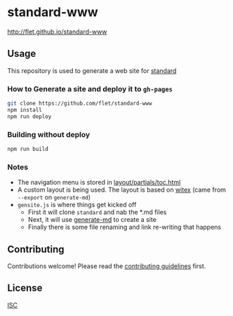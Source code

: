 # standard-www

http://flet.github.io/standard-www

## Usage

This repository is used to generate a web site for [standard](https://github.com/feross/standard)

### How to Generate a site and deploy it to `gh-pages`
```bash
git clone https://github.com/flet/standard-www
npm install
npm run deploy
```

### Building without deploy
```bash
npm run build
```

### Notes
- The navigation menu is stored in [layout/partials/toc.html](layout/partials/toc.html)
- A custom layout is being used. The layout is based on [witex](https://github.com/AndrewBelt/WiTeX) (came from `--export` on `generate-md`)
- `gensite.js` is where things get kicked off
  - First it will clone `standard` and nab the *.md files
  - Next, it will use [generate-md](https://github.com/mixu/markdown-styles) to create a site
  - Finally there is some file renaming and link re-writing that happens


## Contributing

Contributions welcome! Please read the [contributing guidelines](CONTRIBUTING.md) first.

## License

[ISC](LICENSE.md)
